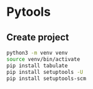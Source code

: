 # Pytools

## Create project

```bash
python3 -m venv venv
source venv/bin/activate
pip install tabulate 
pip install setuptools -U
pip install setuptools-scm
```